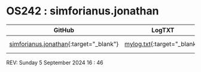 ---
---
# OS242 : simforianus.jonathan

|  GitHub               |    LogTXT   |  Links | Tips |
| ----------------------| ------------| -------| -----|
| [simforianus.jonathan](https://github.com/SimforianusJonathan/os242){:target="_blank"} | [mylog.txt](TXT/mylog.txt){:target="_blank"} | [links](LINKS/){:target="_blank"} | [Know More]((TIPS/){:target="_blank") |

REV: Sunday 5 September 2024 16 : 46

